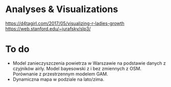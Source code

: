 # Analyses & Visualizations
https://d4tagirl.com/2017/05/visualizing-r-ladies-growth <br />
https://web.stanford.edu/~jurafsky/slp3/ <br />

# To do
 - Model zanieczyszczenia powietrza w Warszawie na podstawie danych z czyjników airly. Model bayesowski z i bez zmiennych z OSM. Porównanie z przestrzennym modelem GAM. 
- Dynamiczna mapa w podziale na lato/zima.
